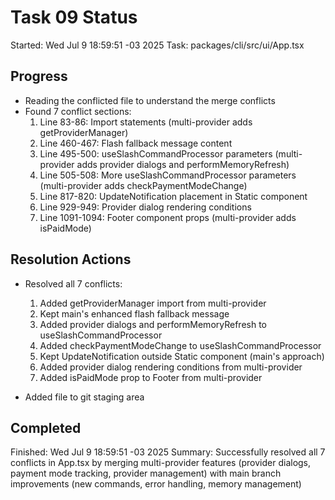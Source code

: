 # Task 09 Status

Started: Wed Jul 9 18:59:51 -03 2025
Task: packages/cli/src/ui/App.tsx

## Progress

- Reading the conflicted file to understand the merge conflicts
- Found 7 conflict sections:
  1. Line 83-86: Import statements (multi-provider adds getProviderManager)
  2. Line 460-467: Flash fallback message content
  3. Line 495-500: useSlashCommandProcessor parameters (multi-provider adds provider dialogs and performMemoryRefresh)
  4. Line 505-508: More useSlashCommandProcessor parameters (multi-provider adds checkPaymentModeChange)
  5. Line 817-820: UpdateNotification placement in Static component
  6. Line 929-949: Provider dialog rendering conditions
  7. Line 1091-1094: Footer component props (multi-provider adds isPaidMode)

## Resolution Actions

- Resolved all 7 conflicts:
  1. Added getProviderManager import from multi-provider
  2. Kept main's enhanced flash fallback message
  3. Added provider dialogs and performMemoryRefresh to useSlashCommandProcessor
  4. Added checkPaymentModeChange to useSlashCommandProcessor
  5. Kept UpdateNotification outside Static component (main's approach)
  6. Added provider dialog rendering conditions from multi-provider
  7. Added isPaidMode prop to Footer from multi-provider

- Added file to git staging area

## Completed

Finished: Wed Jul 9 18:59:51 -03 2025
Summary: Successfully resolved all 7 conflicts in App.tsx by merging multi-provider features (provider dialogs, payment mode tracking, provider management) with main branch improvements (new commands, error handling, memory management)
